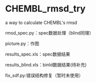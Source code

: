 # CHEMBL_rmsd_try  

a way to calculate CHEMBL's rmsd  

rmsd_spec.py：spec数据处理（blind同理）   

picture.py：作图  

results_spec.xls：spec数据结果  

results_blind.xls：binld数据结果(待补充) 

fix_sdf.py:错误结构修复（暂时未使用） 
